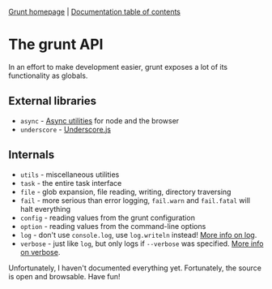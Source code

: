 [Grunt homepage](https://github.com/cowboy/grunt) | [Documentation table of contents](toc.md)

# The grunt API

In an effort to make development easier, grunt exposes a lot of its functionality as globals.

## External libraries

* `async` - [Async utilities](https://github.com/caolan/async) for node and the browser
* `underscore` - [Underscore.js](http://underscorejs.org/)

## Internals

* `utils` - miscellaneous utilities
* `task` - the entire task interface
* `file` - glob expansion, file reading, writing, directory traversing
* `fail` - more serious than error logging, `fail.warn` and `fail.fatal` will halt everything
* `config` - reading values from the grunt configuration
* `option` - reading values from the command-line options
* `log` - don't use `console.log`, use `log.writeln` instead! [More info on log](api_log.md).
* `verbose` - just like `log`, but only logs if `--verbose` was specified. [More info on verbose](api_log.md).

Unfortunately, I haven't documented everything yet. Fortunately, the source is open and browsable. Have fun!
